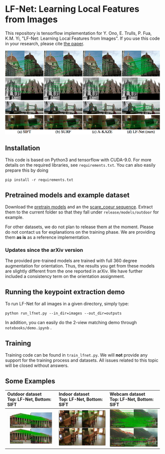 # LF-Net: Learning Local Features from Images

This repository  is tensorflow implementation  for Y.  Ono, E. Trulls,  P. Fua,
K.M. Yi, "LF-Net: Learning Local Features from Images". If you use this code in
your research, please cite [the paper](https://arxiv.org/abs/1805.09662).

![comparison](/teasers/teasers.png)


## Installation

This code is based on Python3 and tensorflow with CUDA-9.0. For more details on
the required  libraries, see  `requirements.txt`. You  can also  easily prepare
this by doing

```
pip install -r requirements.txt
```

## Pretrained models and example dataset

Download                              the                             [pretrain
models](http://webhome.cs.uvic.ca/~kyi/files/2018/lf-net/pretrained.tar.gz) and
an                               the                               [scare_coeur
sequence](http://webhome.cs.uvic.ca/~kyi/files/2018/lf-net/sacre_coeur.tar.gz). Extract
them to the current folder so that they fall under `release/models/outdoor` for
example.

For other datasets, we do not plan to release them at the moment. Please do not
contact us for  explanations on the training phase. We  are providing them **as
is** as a reference implementation.

### Updates since the arXiv version

The provided pre-trained  models are trained with full  360 degree augmentation
for  orientation. Thus,  the results  you get  from these  models are  slightly
different  from  the  one  reported  in  arXiv.  We  have  further  included  a
consistency term on the orientation assignment.

## Running the keypoint extraction demo

To run LF-Net for all images in a given directory, simply type:

```
python run_lfnet.py --in_dir=images --out_dir=outputs
```

In addition, you can easily do the 2-view matching demo through
`notebooks/demo.ipynb` .

## Training

Training code can be found in `train_lfnet.py`. We will **not** provide any
support for the training process and datasets. All issues related to this topic
will be closed without answers.


## Some Examples

| Outdoor dataset</br> Top: LF-Net, Bottom: SIFT | Indoor dataset </br>Top: LF-Net, Bottom: SIFT | Webcam dataset</br>Top: LF-Net, Bottom: SIFT |
|:---------|:--------------------|:----------------|
| ![outdoor](/teasers/sfm_ours_sift.gif)     | ![indoor](/teasers/scannet_ours_sift.gif) | ![webcam](/teasers/webcam_ours_sift.gif) |


